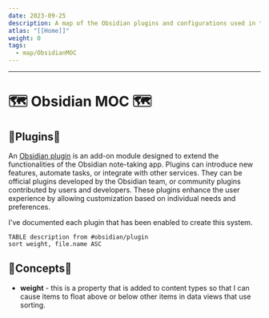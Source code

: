 ```yaml
---
date: 2023-09-25
description: A map of the Obsidian plugins and configurations used in this implementation.
atlas: "[[Home]]"
weight: 0
tags:
  - map/ObsidianMOC
---
```

---
# 🗺️ Obsidian MOC 🗺️

## 🔌Plugins🔌
An [Obsidian plugin](https://obsidian.md/plugins) is an add-on module designed to extend the functionalities of the Obsidian note-taking app. Plugins can introduce new features, automate tasks, or integrate with other services. They can be official plugins developed by the Obsidian team, or community plugins contributed by users and developers. These plugins enhance the user experience by allowing customization based on individual needs and preferences.

I've documented each plugin that has been enabled to create this system.

```dataview 
TABLE description from #obsidian/plugin  
sort weight, file.name ASC
```
## 🔌Concepts🔌

- **weight** - this is a property that is added to content types so that I can cause items to float above or below other items in data views that use sorting.
